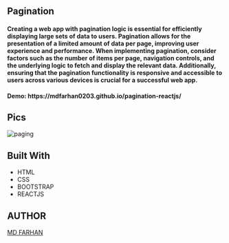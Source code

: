 <h2>Pagination</h2>
<h4>Creating a web app with pagination logic is essential for efficiently displaying large sets of data to users. Pagination allows for the presentation of a limited amount of data per page, improving user experience and performance. When implementing pagination, consider factors such as the number of items per page, navigation controls, and the underlying logic to fetch and display the relevant data. Additionally, ensuring that the pagination functionality is responsive and accessible to users across various devices is crucial for a successful web app.</h2>
<h4>Demo: https://mdfarhan0203.github.io/pagination-reactjs/ </h4>

<h2>Pics</h2>

![paging](https://github.com/mdfarhan0203/pagination-reactjs/assets/50393822/0710ee72-52dc-4f2f-ae71-8e30e67ee4f4)


<h2>Built With</h2>
<ul>
  <li>HTML</li>
  <li>CSS</li>
  <li>BOOTSTRAP</li>
   <li>REACTJS</li>
</ul>

<h2>AUTHOR</h2>
<a href="https://github.com/mdfarhan0203">MD FARHAN </a>
